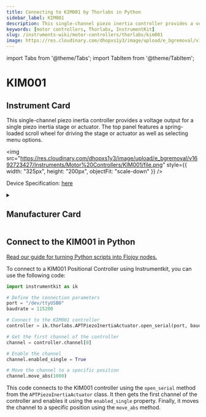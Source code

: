 ```yaml
---
title: Connecting to KIM001 by Thorlabs in Python
sidebar_label: KIM001
description: This single-channel piezo inertia controller provides a voltage output for a single piezo inertia stage or actuator. The top panel features a spring-loaded scroll wheel for driving the stage or actuator as well as selecting menu options.
keywords: [motor controllers, Thorlabs, InstrumentKit]
slug: /instruments-wiki/motor-controllers/thorlabs/kim001
image: https://res.cloudinary.com/dhopxs1y3/image/upload/e_bgremoval/v1692723427/Instruments/Motor%20Controllers/KIM001/file.png
---
```


import Tabs from '@theme/Tabs';
import TabItem from '@theme/TabItem';

# KIM001

## Instrument Card

<div className="flex">

<div>

This single-channel piezo inertia controller provides a voltage output for a single piezo inertia stage or actuator. The top panel features a spring-loaded scroll wheel for driving the stage or actuator as well as selecting menu options.

</div>

<img src="https://res.cloudinary.com/dhopxs1y3/image/upload/e_bgremoval/v1692723427/Instruments/Motor%20Controllers/KIM001/file.png" style={{ width: "325px", height: "200px", objectFit: "scale-down" }} />

</div>

<div className="flex text-center">

<p>Device Specification: <a target="\_blank" href="https://www.thorlabs.com/_sd.cfm?fileName=ETN051885-D02.pdf&partNumber=KIM001">here</a></p>

</div>

<details style={{ marginTop: "15px"}}>
<summary><h2>Manufacturer Card</h2></summary>

<img src="https://res.cloudinary.com/dhopxs1y3/image/upload/v1692126009/Instruments/Vendor%20Logos/Thorlabs.png" style={{ width: "100%", height: "170px",objectFit: "scale-down" }} />

Thorlabs, Inc. is an American privately held optical equipment company headquartered in Newton, New Jersey. The company was founded in 1989 by Alex Cable, who serves as its current president and CEO. As of 2018, Thorlabs has annual sales of approximately $500 million.

<ul>
  <li>Headquarters: USA</li>
  <li>Yearly Revenue (millions, USD): 550.0</li>
  <li>Vendor Website: <a href="https://www.thorlabs.com/">here</a></li>
</ul>
</details>

## Connect to the KIM001 in Python

[Read our guide for turning Python scripts into Flojoy nodes.](https://docs.flojoy.ai/custom-nodes/creating-custom-node/)
<Tabs>
<TabItem value="InstrumentKit" label="InstrumentKit">

To connect to a KIM001 Positional Controller using Instrumentkit, you can use the following code:

```python
import instrumentkit as ik

# Define the connection parameters
port = "/dev/ttyUSB0"
baudrate = 115200

# Connect to the KIM001 controller
controller = ik.thorlabs.APTPiezoInertiaActuator.open_serial(port, baud=baudrate)

# Get the first channel of the controller
channel = controller.channel[0]

# Enable the channel
channel.enabled_single = True

# Move the channel to a specific position
channel.move_abs(1000)
```

This code connects to the KIM001 controller using the `open_serial` method from the `APTPiezoInertiaActuator` class. It then gets the first channel of the controller and enables it using the `enabled_single` property. Finally, it moves the channel to a specific position using the `move_abs` method.

</TabItem>
</Tabs>